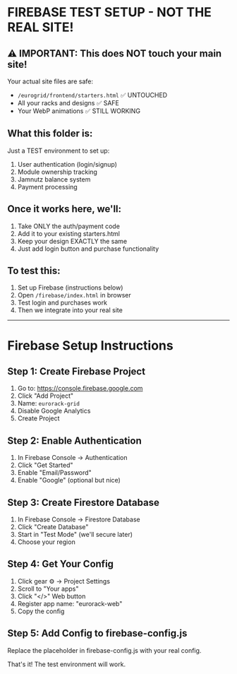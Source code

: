 # FIREBASE TEST SETUP - NOT THE REAL SITE!

## ⚠️ IMPORTANT: This does NOT touch your main site!

Your actual site files are safe:
- `/eurogrid/frontend/starters.html` ✅ UNTOUCHED
- All your racks and designs ✅ SAFE
- Your WebP animations ✅ STILL WORKING

## What this folder is:
Just a TEST environment to set up:
1. User authentication (login/signup)
2. Module ownership tracking
3. Jamnutz balance system
4. Payment processing

## Once it works here, we'll:
1. Take ONLY the auth/payment code
2. Add it to your existing starters.html
3. Keep your design EXACTLY the same
4. Just add login button and purchase functionality

## To test this:
1. Set up Firebase (instructions below)
2. Open `/firebase/index.html` in browser
3. Test login and purchases work
4. Then we integrate into your real site

---

# Firebase Setup Instructions

## Step 1: Create Firebase Project
1. Go to: https://console.firebase.google.com
2. Click "Add Project"
3. Name: `eurorack-grid`
4. Disable Google Analytics
5. Create Project

## Step 2: Enable Authentication
1. In Firebase Console → Authentication
2. Click "Get Started"
3. Enable "Email/Password"
4. Enable "Google" (optional but nice)

## Step 3: Create Firestore Database
1. In Firebase Console → Firestore Database
2. Click "Create Database"
3. Start in "Test Mode" (we'll secure later)
4. Choose your region

## Step 4: Get Your Config
1. Click gear ⚙️ → Project Settings
2. Scroll to "Your apps"
3. Click "</>" Web button
4. Register app name: "eurorack-web"
5. Copy the config

## Step 5: Add Config to firebase-config.js
Replace the placeholder in firebase-config.js with your real config.

That's it! The test environment will work.
